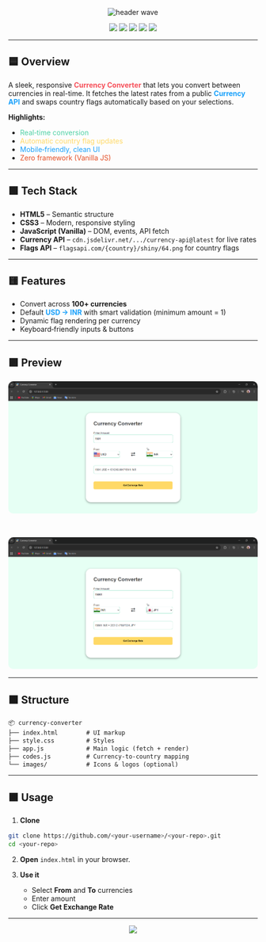  <!-- Currency Converter Project README -->

<p align="center">
  <img src="https://capsule-render.vercel.app/api?type=waving&color=18A0FB,4FD1A5,FFD966,F64F59&height=120&section=header&text=Currency%20Converter%20Web%20App&fontSize=36&fontAlignY=35&fontColor=ffffff" alt="header wave"/>
</p>

<p align="center">
  <img src="https://img.shields.io/badge/JavaScript-F7DF1E?style=for-the-badge&logo=javascript&logoColor=000" />
  <img src="https://img.shields.io/badge/HTML5-E34F26?style=for-the-badge&logo=html5&logoColor=fff" />
  <img src="https://img.shields.io/badge/CSS3-1572B6?style=for-the-badge&logo=css3&logoColor=fff" />
  <img src="https://img.shields.io/badge/API-4FD1A5?style=for-the-badge" />
  <img src="https://img.shields.io/badge/Flags-FFD966?style=for-the-badge" />
</p>

---

## 🟦 Overview

A sleek, responsive <b style="color:#F64F59;">Currency Converter</b> that lets you convert between currencies in real-time. It fetches the latest rates from a public <span style="color:#18A0FB;"><b>Currency API</b></span> and swaps country flags automatically based on your selections.

**Highlights:**
- <span style="color:#4FD1A5;">Real‑time conversion</span>
- <span style="color:#FFD966;">Automatic country flag updates</span>
- <span style="color:#18A0FB;">Mobile‑friendly, clean UI</span>
- <span style="color:#E34F26;">Zero framework (Vanilla JS)</span>

---

## 🟩 Tech Stack

- **HTML5** – Semantic structure  
- **CSS3** – Modern, responsive styling  
- **JavaScript (Vanilla)** – DOM, events, API fetch  
- **Currency API** – `cdn.jsdelivr.net/.../currency-api@latest` for live rates  
- **Flags API** – `flagsapi.com/{country}/shiny/64.png` for country flags  

---

## 🟨 Features

- Convert across <b>100+ currencies</b>
- Default <span style="color:#18A0FB;"><b>USD → INR</b></span> with smart validation (minimum amount = 1)
- Dynamic flag rendering per currency
- Keyboard‑friendly inputs & buttons

---

## 🟪 Preview

<p align="center">
  <img src="/images/preview1.png" alt="App Screenshot" style="border-radius:10px;">
</p>
<br>
<p align="center">
  <img src="/images/preview2.png" alt="App Screenshot" style="border-radius:10px;">
</p>

---

## 🟧 Structure

```plaintext
📦 currency-converter
├── index.html        # UI markup
├── style.css         # Styles
├── app.js            # Main logic (fetch + render)
├── codes.js          # Currency-to-country mapping
└── images/           # Icons & logos (optional)
```

---

## 🟫 Usage

1. **Clone**

```bash
git clone https://github.com/<your-username>/<your-repo>.git
cd <your-repo>
```

2. **Open** `index.html` in your browser.

3. **Use it**
   - Select **From** and **To** currencies
   - Enter amount
   - Click **Get Exchange Rate**

---

<p align="center">
  <img src="https://capsule-render.vercel.app/api?type=waving&height=100&section=footer&color=gradient&customColorList=18A0FB,4FD1A5,FFD966,F64F59"/>
</p>


